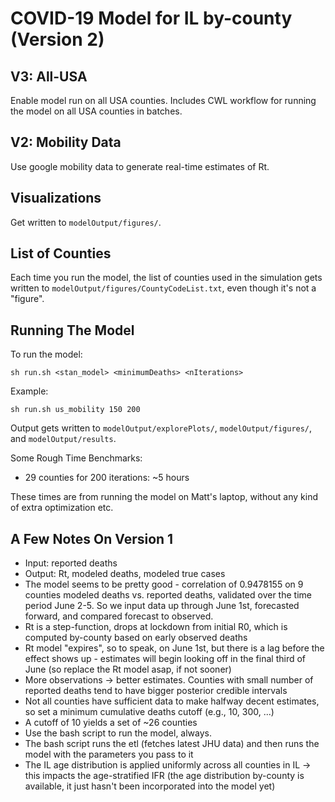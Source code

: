 # COVID-19 Model for IL by-county (Version 2)

## V3: All-USA 

Enable model run on all USA counties. Includes CWL workflow
for running the model on all USA counties in batches.

## V2: Mobility Data

Use google mobility data to generate real-time estimates of Rt.

## Visualizations

Get written to `modelOutput/figures/`.

## List of Counties

Each time you run the model, the list of counties used in the simulation gets written to `modelOutput/figures/CountyCodeList.txt`, even though it's not a "figure".

## Running The Model

To run the model:

```sh run.sh <stan_model> <minimumDeaths> <nIterations>```

Example:

```sh run.sh us_mobility 150 200```

Output gets written to `modelOutput/explorePlots/`, `modelOutput/figures/`, and `modelOutput/results`.

Some Rough Time Benchmarks:
- 29 counties for 200 iterations: ~5 hours

These times are from running the model on Matt's laptop, without any kind of extra optimization etc.

## A Few Notes On Version 1

- Input: reported deaths
- Output: Rt, modeled deaths, modeled true cases
- The model seems to be pretty good - correlation of 0.9478155 on 9 counties modeled deaths vs. reported deaths, validated over the time period June 2-5. So we input data up through June 1st, forecasted forward, and compared forecast to observed.
- Rt is a step-function, drops at lockdown from initial R0, which is computed by-county based on early observed deaths
- Rt model "expires", so to speak, on June 1st, but there is a lag before the effect shows up - estimates will begin looking off in the final third of June (so replace the Rt model asap, if not sooner)
- More observations -> better estimates. Counties with small number of reported deaths tend to have bigger posterior credible intervals
- Not all counties have sufficient data to make halfway decent estimates, so set a minimum cumulative deaths cutoff (e.g., 10, 300, ...)
- A cutoff of 10 yields a set of ~26 counties
- Use the bash script to run the model, always.
- The bash script runs the etl (fetches latest JHU data) and then runs the model with the parameters you pass to it
- The IL age distribution is applied uniformly across all counties in IL -> this impacts the age-stratified IFR (the age distribution by-county is available, it just hasn't been incorporated into the model yet)
